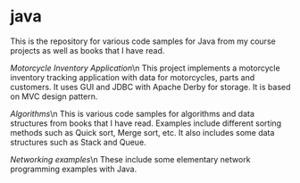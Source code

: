 # java
This is the repository for various code samples for Java from my course projects as well as books that I have read. 

*Motorcycle Inventory Application*\n
This project implements a motorcycle inventory tracking application with data for motorcycles, parts and customers. It uses GUI and JDBC with Apache Derby for storage. It is based on MVC design pattern.

*Algorithms*\n
This is various code samples for algorithms and data structures from books that I have read. Examples include different sorting methods such as Quick sort, Merge sort, etc. It also includes some data structures such as Stack and Queue.

*Networking examples*\n
These include some elementary network programming examples with Java. 


